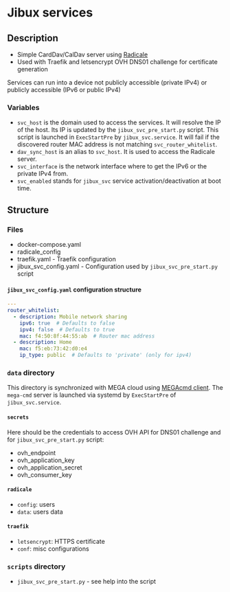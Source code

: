 # Jibux services

## Description

* Simple CardDav/CalDav server using [Radicale](https://radicale.org/)
* Used with Traefik and letsencrypt OVH DNS01 challenge for certificate generation

Services can run into a device not publicly accessible (private IPv4) or publicly accessible (IPv6 or public IPv4)

### Variables

* `svc_host` is the domain used to access the services. It will resolve the IP of the host. Its IP is updated by the `jibux_svc_pre_start.py` script. This script is launched in `ExecStartPre` by `jibux_svc.service`. It will fail if the discovered router MAC address is not matching `svc_router_whitelist`.
* `dav_sync_host` is an alias to `svc_host`. It is used to access the Radicale server.
* `svc_interface` is the network interface where to get the IPv6 or the private IPv4 from.
* `svc_enabled` stands for `jibux_svc` service activation/deactivation at boot time.

## Structure

### Files

* docker-compose.yaml
* radicale_config
* traefik.yaml - Traefik configuration
* jibux_svc_config.yaml - Configuration used by `jibux_svc_pre_start.py` script

#### `jibux_svc_config.yaml` configuration structure

```yaml
---
router_whitelist:
  - description: Mobile network sharing
    ipv6: true  # Defaults to false
    ipv4: false  # Defaults to true
    mac: f4:50:8f:44:55:ab  # Router mac address
  - description: Home
    mac: f5:eb:73:42:d0:e4
    ip_type: public  # Defaults to 'private' (only for ipv4)
```

### `data` directory

This directory is synchronized with MEGA cloud using [MEGAcmd client](https://github.com/meganz/MEGAcmd). The `mega-cmd` server is launched via systemd by `ExecStartPre` of `jibux_svc.service`.

#### `secrets`

Here should be the credentials to access OVH API for DNS01 challenge and for `jibux_svc_pre_start.py` script:

* ovh_endpoint
* ovh_application_key
* ovh_application_secret
* ovh_consumer_key

#### `radicale`

* `config`: users
* `data`: users data

#### `traefik`

* `letsencrypt`: HTTPS certificate
* `conf`: misc configurations

### `scripts` directory

* `jibux_svc_pre_start.py` - see help into the script

